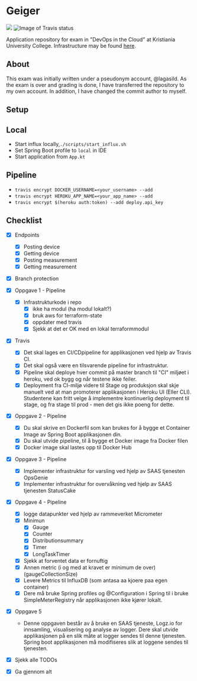 # Geiger 
<a href="https://www.statuscake.com" title="Website Uptime Monitoring"><img src="https://app.statuscake.com/button/index.php?Track=5263662&Days=1&Design=1" /></a>
![Image of Travis status](https://travis-ci.org/lagasild/geiger.svg?branch=master)

Application repository for exam in "DevOps in the Cloud" at Kristiania University College. 
Infrastructure may be found [here](https://github.com/lagasild/infrastructure). 

## About
This exam was initially written under a pseudonym account, @lagasild.
As the exam is over and grading is done, I have transferred the repository
to my own account. In addition, I have changed the commit author to myself.

## Setup

## Local  
* Start influx locally,`./scripts/start_influx.sh`
* Set Spring Boot profile to `local` in IDE
* Start application from `App.kt`
## Pipeline  
* `travis encrypt DOCKER_USERNAME=<your_username> --add`
* `travis encrypt HEROKU_APP_NAME=<your_app_name> --add`
* `travis encrypt $(heroku auth:token) --add deploy.api_key`

## Checklist 
- [X] Endpoints 
    - [X] Posting device 
    - [X] Getting device 
    - [X] Posting measurement
    - [X] Getting measurement
- [X] Branch protection 
- [X] Oppgave 1 - Pipeline
    - [X] Infrastrukturkode i repo 
        - [X] ikke ha modul (ha modul lokalt?) 
        - [X] bruk aws for terraform-state
        - [X] oppdater med travis 
        - [X] Sjekk at det er OK med en lokal terraformmodul
- [X] Travis 
    - [X] Det skal lages en CI/CDpipeline for applikasjonen ved hjelp av Travis CI.
    - [X] Det skal også være en tilsvarende pipeline for infrastruktur.
    - [X] Pipeline skal deploye hver commit på master branch til "CI" miljøet i heroku, ved ok bygg og når testene ikke feiler.
    - [X] Deployment fra CI-miljø videre til Stage og produksjon skal skje manuelt ved at man promoterer applikasjonen i Heroku UI (Eller CLI). Studentene kan fritt velge å implementre kontinuerlig deployment til stage, og fra stage til prod - men det gis ikke poeng for dette.
- [X] Oppgave 2 - Pipeline
    - [X] Du skal skrive en Dockerfil som kan brukes for å bygge et Container Image av Spring Boot applikasjonen din.
    - [X] Du skal utvide pipeline, til å bygge et Docker image fra Docker filen
    - [X] Docker image skal lastes opp til Docker Hub
- [X] Oppgave 3 - Pipeline
    - [X] Implementer infrastruktur for varsling ved hjelp av SAAS tjenesten OpsGenie
    - [X] Implementer infrastruktur for overvåkning ved hjelp av SAAS tjenesten StatusCake
- [X] Oppgave 4 - Pipeline
     - [X] logge datapunkter ved hjelp av rammeverket Micrometer
     - [X] Minimun 
        - [X] Gauge
        - [X] Counter
        - [X] Distributionsummary 
        - [X] Timer 
        - [X] LongTaskTimer 
    - [X] Sjekk at forventet data er fornuftig 
    - [X] Annen metric (i og med at kravet er minimum de over) (gaugeCollectionSize)
    - [X] Levere Metrics til InfluxDB (som antasa aa kjoere paa egen container)
    - [X] Dere må bruke Spring profiles og @Configuration i Spring til i bruke SimpleMeterRegistry når applikasjonen ikke kjører lokalt.   
- [X] Oppgave 5
    * Denne oppgaven består av å bruke en SAAS tjeneste, Logz.io for 
    innsamling, visualisering og analyse av logger. Dere skal utvide applikasjonen 
    på en slik måte at logger sendes til denne tjenesten. Spring boot applikasjonen
     må modifiseres slik at loggene sendes til tjenesten.
- [X] Sjekk alle TODOs 
- [X] Ga gjennom alt 
      
